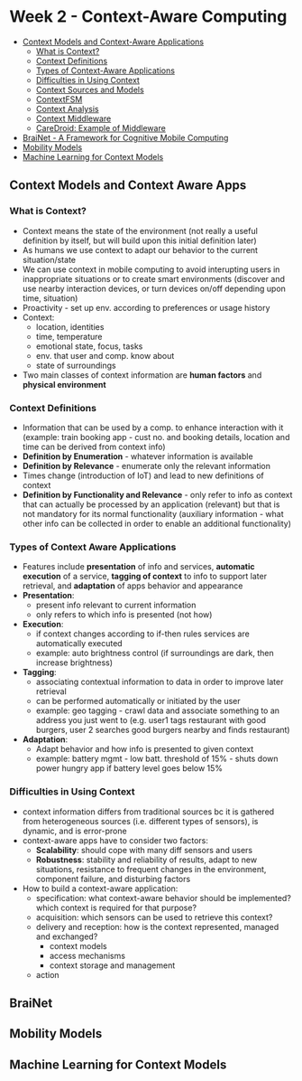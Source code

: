 # Week 2 - Context-Aware Computing

* [Context Models and Context-Aware Applications](#context-models-and-context-aware-apps)
    * [What is Context?](#what-is-context) 
    * [Context Definitions](#context-definitions) 
    * [Types of Context-Aware Applications](#types-of-context-aware-applications)
    * [Difficulties in Using Context](#difficulties-in-using-context)
    * [Context Sources and Models](#context-sources-and-models)
    * [ContextFSM](#contextfsm)
    * [Context Analysis](#context-analysis)
    * [Context Middleware](#context-middleware)
    * [CareDroid: Example of Middleware](#caredroid)
 * [BraiNet - A Framework for Cognitive Mobile Computing](#brainet)
 * [Mobility Models](#mobility-models)
 * [Machine Learning for Context Models](#machine-learning-for-context-models)

## Context Models and Context Aware Apps
### What is Context?
* Context means the state of the environment (not really a useful definition by itself, but will build upon this initial definition later)
* As humans we use context to adapt our behavior to the current situation/state
* We can use context in mobile computing to avoid interupting users in inappropriate situations or to create smart environments (discover and use nearby interaction devices, or turn devices on/off depending upon time, situation)
* Proactivity - set up env. according to preferences or usage history
* Context:
    * location, identities
    * time, temperature
    * emotional state, focus, tasks
    * env. that user and comp. know about
    * state of surroundings
 * Two main classes of context information are **human factors** and **physical environment**
 
### Context Definitions
* Information that can be used by a comp. to enhance interaction with it (example: train booking app - cust no. and booking details, location and time can be derived from context info)
* **Definition by Enumeration** - whatever information is available
* **Definition by Relevance** - enumerate only the relevant information 
* Times change (introduction of IoT) and lead to new definitions of context
* **Definition by Functionality and Relevance** - only refer to info as context that can actually be processed by an application (relevant) but that is not mandatory for its normal functionality (auxiliary information - what other info can be collected in order to enable an additional functionality)

### Types of Context Aware Applications
* Features include **presentation** of info and services, **automatic execution** of a service, **tagging of context** to info to support later retrieval, and **adaptation** of apps behavior and appearance
* **Presentation**:
    * present info relevant to current information
    * only refers to which info is presented (not how)
* **Execution**: 
     * if context changes according to if-then rules services are automatically executed
     * example: auto brightness control (if surroundings are dark, then increase brightness)
* **Tagging**:
     * associating contextual information to data in order to improve later retrieval
     * can be performed automatically or initiated by the user
     * example: geo tagging - crawl data and associate something to an address you just went to (e.g. user1 tags restaurant with good burgers, user 2 searches good burgers nearby and finds restaurant)
* **Adaptation**:
   * Adapt behavior and how info is presented to given context
   * example: battery mgmt - low batt. threshold of 15% - shuts down power hungry app if battery level goes below 15%

### Difficulties in Using Context
* context information differs from traditional sources bc it is gathered from heterogeneous sources (i.e. different types of sensors), is dynamic, and is error-prone
* context-aware apps have to consider two factors:
    * **Scalability**: should cope with many diff sensors and users
    * **Robustness**: stability and reliability of results, adapt to new situations, resistance to frequent changes in the environment, component failure, and disturbing factors
* How to build a context-aware application:
    * specification: what context-aware behavior should be implemented? which context is required for that purpose?
    * acquisition: which sensors can be used to retrieve this context?
    * delivery and reception: how is the context represented, managed and exchanged?
       * context models
       * access mechanisms
       * context storage and management
    * action
## BraiNet

## Mobility Models

## Machine Learning for Context Models
